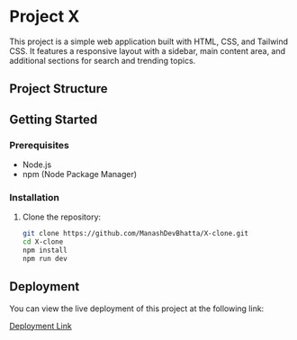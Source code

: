 # Project X

This project is a simple web application built with HTML, CSS, and Tailwind CSS. It features a responsive layout with a sidebar, main content area, and additional sections for search and trending topics.

## Project Structure


## Getting Started

### Prerequisites

- Node.js
- npm (Node Package Manager)

### Installation

1. Clone the repository:
   ```sh
   git clone https://github.com/ManashDevBhatta/X-clone.git
   cd X-clone
   npm install
   npm run dev
   

## Deployment

You can view the live deployment of this project at the following link:

[Deployment Link](https://effortless-axolotl-0a4af0.netlify.app/)
